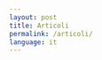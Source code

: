 ```yaml
---
layout: post
title: Articoli
permalink: /articoli/
language: it
---
```


<!--
<article>
  <div class="container">
    <div class="row">
      <div class="col-1">
        <img style="height:100px;width:auto;" src="{{ "/assets/img/tree.jpg" | prepend: site.baseurl }}" alt="" />
      </div>
      <div class="col-11">
        <h1><a href="/articoli/viaggio/">Viaggio</a></h1>
        <p>asdasdas asdasd asda sad</p>
      </div>
    </div>
  </div>
</article>
-->
